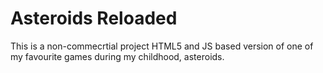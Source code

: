# Asteroids Reloaded
This is a non-commecrtial project
HTML5 and JS based version of one of my favourite games during my childhood, asteroids.

